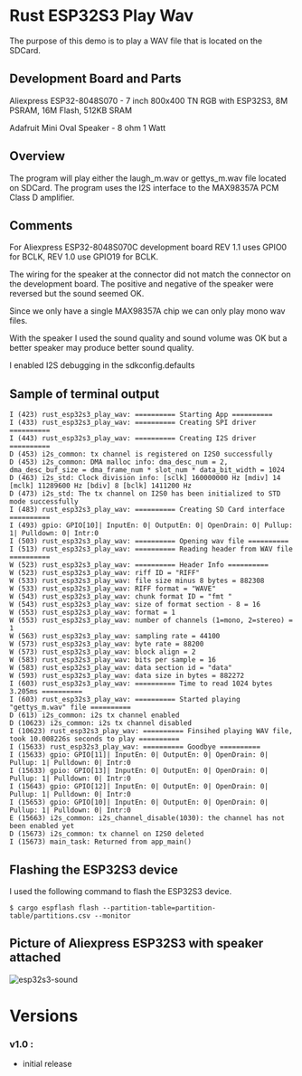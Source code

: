 # Rust ESP32S3 Play Wav

The purpose of this demo is to play a WAV file that is located on the SDCard.

## Development Board and Parts
Aliexpress ESP32-8048S070 - 7 inch 800x400 TN RGB with ESP32S3, 8M PSRAM, 16M Flash, 512KB SRAM

Adafruit Mini Oval Speaker - 8 ohm 1 Watt


## Overview
The program will play either the laugh_m.wav or gettys_m.wav file located on SDCard.  The program uses the I2S interface to the MAX98357A PCM Class D amplifier.

## Comments
For Aliexpress ESP32-8048S070C development board REV 1.1 uses GPIO0 for BCLK, REV 1.0 use GPIO19 for BCLK.

The wiring for the speaker at the connector did not match the connector on the development board. The positive and negative of the speaker were reversed but the sound seemed OK.

Since we only have a single MAX98357A chip we can only play mono wav files.

With the speaker I used the sound quality and sound volume was OK but a better speaker may produce better sound quality.

I enabled I2S debugging in the sdkconfig.defaults

## Sample of terminal output
```
I (423) rust_esp32s3_play_wav: ========== Starting App ==========
I (433) rust_esp32s3_play_wav: ========== Creating SPI driver ==========
I (443) rust_esp32s3_play_wav: ========== Creating I2S driver ==========
D (453) i2s_common: tx channel is registered on I2S0 successfully
D (453) i2s_common: DMA malloc info: dma_desc_num = 2, dma_desc_buf_size = dma_frame_num * slot_num * data_bit_width = 1024
D (463) i2s_std: Clock division info: [sclk] 160000000 Hz [mdiv] 14 [mclk] 11289600 Hz [bdiv] 8 [bclk] 1411200 Hz
D (473) i2s_std: The tx channel on I2S0 has been initialized to STD mode successfully
I (483) rust_esp32s3_play_wav: ========== Creating SD Card interface ==========
I (493) gpio: GPIO[10]| InputEn: 0| OutputEn: 0| OpenDrain: 0| Pullup: 1| Pulldown: 0| Intr:0 
I (503) rust_esp32s3_play_wav: ========== Opening wav file ==========
I (513) rust_esp32s3_play_wav: ========== Reading header from WAV file ==========
W (523) rust_esp32s3_play_wav: ========== Header Info ==========
W (523) rust_esp32s3_play_wav: riff ID = "RIFF"
W (533) rust_esp32s3_play_wav: file size minus 8 bytes = 882308
W (533) rust_esp32s3_play_wav: RIFF format = "WAVE"
W (543) rust_esp32s3_play_wav: chunk format ID = "fmt "
W (543) rust_esp32s3_play_wav: size of format section - 8 = 16
W (553) rust_esp32s3_play_wav: format = 1
W (553) rust_esp32s3_play_wav: number of channels (1=mono, 2=stereo) = 1
W (563) rust_esp32s3_play_wav: sampling rate = 44100
W (573) rust_esp32s3_play_wav: byte rate = 88200
W (573) rust_esp32s3_play_wav: block align = 2
W (583) rust_esp32s3_play_wav: bits per sample = 16
W (583) rust_esp32s3_play_wav: data section id = "data"
W (593) rust_esp32s3_play_wav: data size in bytes = 882272
I (603) rust_esp32s3_play_wav: ========== Time to read 1024 bytes 3.205ms ==========
I (603) rust_esp32s3_play_wav: ========== Started playing "gettys_m.wav" file ==========
D (613) i2s_common: i2s tx channel enabled
D (10623) i2s_common: i2s tx channel disabled
I (10623) rust_esp32s3_play_wav: ========== Finsihed playing WAV file, took 10.008226s seconds to play ==========
I (15633) rust_esp32s3_play_wav: ========== Goodbye ==========
I (15633) gpio: GPIO[11]| InputEn: 0| OutputEn: 0| OpenDrain: 0| Pullup: 1| Pulldown: 0| Intr:0 
I (15633) gpio: GPIO[13]| InputEn: 0| OutputEn: 0| OpenDrain: 0| Pullup: 1| Pulldown: 0| Intr:0 
I (15643) gpio: GPIO[12]| InputEn: 0| OutputEn: 0| OpenDrain: 0| Pullup: 1| Pulldown: 0| Intr:0 
I (15653) gpio: GPIO[10]| InputEn: 0| OutputEn: 0| OpenDrain: 0| Pullup: 1| Pulldown: 0| Intr:0 
E (15663) i2s_common: i2s_channel_disable(1030): the channel has not been enabled yet
D (15673) i2s_common: tx channel on I2S0 deleted
I (15673) main_task: Returned from app_main()
```

## Flashing the ESP32S3 device
I used the following command to flash the ESP32S3 device.
```
$ cargo espflash flash --partition-table=partition-table/partitions.csv --monitor
```

## Picture of Aliexpress ESP32S3 with speaker attached
![esp32s3-sound](photos/sound.jpg)


# Versions
### v1.0 : 
- initial release
